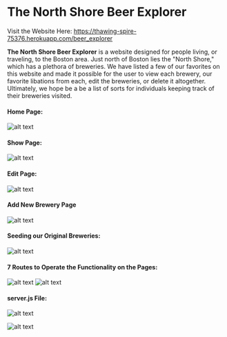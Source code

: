 # The North Shore Beer Explorer

Visit the Website Here: https://thawing-spire-75376.herokuapp.com/beer_explorer

<strong>The North Shore Beer Explorer</strong> is a website designed for people living, or traveling, to the Boston area. Just north of Boston lies the "North Shore," which has a plethora of breweries. We have listed a few of our favorites on this website and made it possible for the user to view each brewery, our favorite libations from each, edit the breweries, or delete it altogether. Ultimately, we hope be a be a list of sorts for individuals keeping track of their breweries visited.

<h4>Home Page:</h4>

![alt text](https://github.com/ajhutchins/beer_explorer/blob/main/Screen%20Shot%202021-03-04%20at%2010.18.44%20AM.png)


<h4>Show Page:</h4>

![alt text](https://github.com/ajhutchins/beer_explorer/blob/main/Screen%20Shot%202021-03-04%20at%2010.19.24%20AM.png)


<h4>Edit Page:</h4>

![alt text](https://github.com/ajhutchins/beer_explorer/blob/main/Screen%20Shot%202021-03-04%20at%2010.19.35%20AM.png)


<h4>Add New Brewery Page</h4>

![alt text](https://github.com/ajhutchins/beer_explorer/blob/main/Screen%20Shot%202021-03-04%20at%2010.19.57%20AM.png)

<h4>Seeding our Original Breweries:</h4>

![alt text](https://github.com/ajhutchins/beer_explorer/blob/main/Screen%20Shot%202021-03-04%20at%2010.20.27%20AM.png)

<h4>7 Routes to Operate the Functionality on the Pages:</h4>

![alt text](https://github.com/ajhutchins/beer_explorer/blob/main/Screen%20Shot%202021-03-04%20at%2010.20.42%20AM.png)
![alt text](https://github.com/ajhutchins/beer_explorer/blob/main/Screen%20Shot%202021-03-04%20at%2010.20.50%20AM.png)

<h4>server.js File:</h4>

![alt text](https://github.com/ajhutchins/beer_explorer/blob/main/Screen%20Shot%202021-03-04%20at%2010.21.10%20AM.png)

![alt text](https://github.com/ajhutchins/beer_explorer/blob/main/Screen%20Shot%202021-03-04%20at%2010.21.21%20AM.png)
